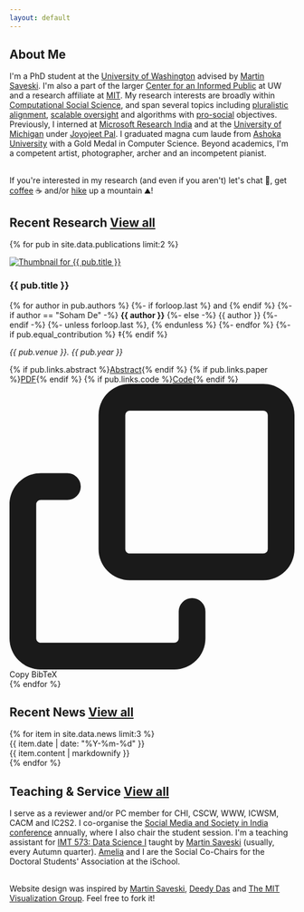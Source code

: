 ```yaml
---
layout: default
---
```


## About Me

I'm a PhD student at the <a href="https://www.washington.edu">University of Washington</a> advised by <a href="https://faculty.washington.edu/msaveski">Martin Saveski</a>. I'm also a part of the larger <a href="https://www.cip.uw.edu">Center for an Informed Public</a> at UW and a research affiliate at <a href="https://www.mit.edu/">MIT</a>.  My research interests are broadly within <a href="https://www.science.org/doi/10.1126/science.1167742">Computational Social Science</a>, and span several topics including <a href="https://dl.acm.org/doi/10.5555/3692070.3693952">pluralistic alignment</a>, <a href="https://arxiv.org/pdf/1606.06565">scalable oversight</a> and algorithms with <a href="https://humancompatible.ai/news/2024/01/18/the-prosocial-ranking-challenge-60000-in-prizes-for-better-social-media-algorithms/">pro-social</a> objectives. Previously, I interned at <a href="https://www.microsoft.com/en-us/research/lab/microsoft-research-india/">Microsoft Research India</a> and at the <a href="https://umich.edu/">University of Michigan</a> under <a href="https://joyojeet.people.si.umich.edu/">Joyojeet Pal</a>. I graduated magna cum laude from <a href="https://www.ashoka.edu.in/">Ashoka University</a> with a Gold Medal in Computer Science. Beyond academics, I'm a competent artist, photographer, archer and an incompetent pianist.<br/><br/>

If you're interested in my research (and even if you aren't) let's chat 💬, get <a href="https://www.corner.inc/list/f8e4fe28-926d-4c2d-8205-aba38ec232c0">coffee</a>  ☕ and/or <a href="https://www.corner.inc/list/e95b5dee-3a77-4c01-b562-9b9d0417e5c8">hike</a> up a mountain ⛰️! 


## Recent Research <a href="/research" class="link-button">View all</a>

{% for pub in site.data.publications limit:2 %}
<div class="publication">
    <div class="pub-thumbnail">
        <a href="/papers/{{ pub.title | slugify }}">
            <img src="{{ pub.thumbnail }}" alt="Thumbnail for {{ pub.title }}">
        </a>
    </div>
    <div class="pub-content">
        <h3>{{ pub.title }}</h3>
        <p class="authors">
            {% for author in pub.authors %}
                {%- if forloop.last %} and {% endif %}
                {%- if author == "Soham De" -%}
                    <strong>{{ author }}</strong>
                {%- else -%}
                    {{ author }}
                {%- endif -%}
                {%- unless forloop.last %}, {% endunless %}
            {%- endfor %}
            {%- if pub.equal_contribution %} ‡{% endif %}
        </p>
        <p class="venue"><em>{{ pub.venue }}. {{ pub.year }}</em></p>
        <div class="pub-links">
            {% if pub.links.abstract %}<a href="{{ pub.links.abstract }}">Abstract</a>{% endif %}
            {% if pub.links.paper %}<a href="{{ pub.links.paper }}">PDF</a>{% endif %}
            {% if pub.links.code %}<a href="{{ pub.links.code }}">Code</a>{% endif %}
            <a class="bibtex-btn" data-bibtex="{{ pub.bibtex | default: 'No BibTeX available' }}">
                <svg class="copy-icon" viewBox="0 0 16 16" fill="currentColor">
                    <path d="M0 6.75C0 5.784.784 5 1.75 5h1.5a.75.75 0 010 1.5h-1.5a.25.25 0 00-.25.25v7.5c0 .138.112.25.25.25h7.5a.25.25 0 00.25-.25v-1.5a.75.75 0 011.5 0v1.5A1.75 1.75 0 019.25 16h-7.5A1.75 1.75 0 010 14.25v-7.5z"/>
                    <path d="M5 1.75C5 .784 5.784 0 6.75 0h7.5C15.216 0 16 .784 16 1.75v7.5A1.75 1.75 0 0114.25 11h-7.5A1.75 1.75 0 015 9.25v-7.5zm1.75-.25a.25.25 0 00-.25.25v7.5c0 .138.112.25.25.25h7.5a.25.25 0 00.25-.25v-7.5a.25.25 0 00-.25-.25h-7.5z"/>
                </svg>
                Copy BibTeX
            </a>
        </div>
    </div>
</div>
{% endfor %}

## Recent News <a href="/news" class="link-button">View all</a>

<div class="news-list">
    {% for item in site.data.news limit:3 %}
        <div class="news-item">
            <div class="news-date">{{ item.date | date: "%Y-%m-%d" }}</div>
            <div class="news-content">{{ item.content | markdownify }}</div>
        </div>
    {% endfor %}
</div>

## Teaching & Service <a href="/teaching" class="link-button">View all</a>

I serve as a reviewer and/or PC member for CHI, CSCW, WWW, ICWSM, CACM and IC2S2. I co-organise the <a href="https://joyojeet.people.si.umich.edu/influencers.htm">Social Media and Society in India conference</a> annually, where I also chair the student session. I'm a teaching assistant for <a href="https://www.washington.edu/students/crscat/imt.html#imt573">IMT 573: Data Science I</a> taught by <a href="https://faculty.washington.edu/msaveski">Martin Saveski</a> (usually, every Autumn quarter). <a href="https://ameliadogan.github.io/">Amelia</a> and I are the Social Co-Chairs for the Doctoral Students' Association at the iSchool.<br/><br/>

Website design was inspired by <a href="https://faculty.washington.edu/msaveski">Martin Saveski</a>, <a href="https://debarghyadas.com/">Deedy Das</a> and <a href="https://vis.csail.mit.edu/">The MIT Visualization Group</a>. Feel free to fork it!


